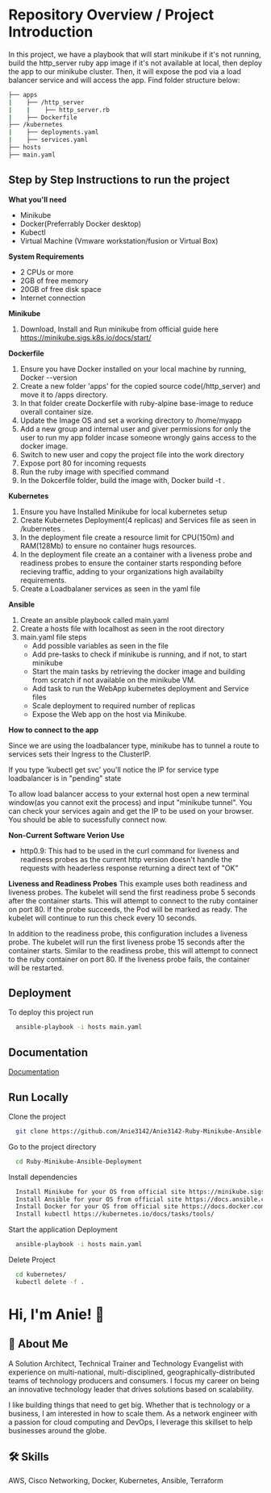 
# Repository Overview / Project Introduction

In this project, we have a playbook that will start minikube if it's not running, build the http_server ruby app image if it's not available at local, then deploy the app to our minikube cluster. Then, it will expose the pod via a load balancer service and will access the app. Find folder structure below:

```bash
├── apps
|    ├── /http_server
|    |    ├── http_server.rb
|    ├── Dockerfile
├── /kubernetes
|    ├── deployments.yaml
|    ├── services.yaml
├── hosts
├── main.yaml
```


## Step by Step Instructions to run the project


**What you'll need**
- Minikube
- Docker(Preferrably Docker desktop)
- Kubectl
- Virtual Machine (Vmware workstation/fusion or Virtual Box)


**System Requirements**
- 2 CPUs or more
- 2GB of free memory
- 20GB of free disk space
- Internet connection


**Minikube**
1. Download, Install and Run minikube from official guide here https://minikube.sigs.k8s.io/docs/start/ 


**Dockerfile**
1. Ensure you have Docker installed on your local machine by running, Docker --version 
2. Create a new folder 'apps' for the copied source code(/http_server) and move it to /apps directory.  
3. In that folder create Dockerfile with ruby-alpine base-image to reduce overall container size. 
4. Update the Image OS and set a working directory to /home/myapp
5. Add a new group and internal user  and giver permissions for only the user to run my app folder incase someone wrongly gains access to the docker image.
6. Switch to new user and copy the project file into the work directory
7. Expose port 80 for incoming requests 
8. Run the ruby image with specified command
9. In the Dokcerfile folder, build the image with, Docker build -t . 


**Kubernetes**
1. Ensure you have Installed Minikube for local kubernetes setup
2. Create Kubernetes Deployment(4 replicas) and Services file as seen in /kubernetes . 
3. In the deployment file create a resource limit for CPU(150m) and RAM(128Mb) to ensure no container hugs resources.
3. In the deployment file create an a container with a liveness probe and readiness probes to ensure the container starts responding before recieving traffic, adding to your organizations high availabilty requirements.   
4. Create a Loadbalaner services as seen in the yaml file

**Ansible**
1. Create an ansible playbook called main.yaml  
2. Create a hosts file with localhost as seen in the root directory
3. main.yaml file steps
    - Add possible variables as seen in the file 
    - Add pre-tasks to check if minikube is running, and if not, to start minikube
    - Start the main tasks by retrieving the docker image and building from scratch if not available on the minikube VM.  
    - Add task to run the WebApp kubernetes deployment and Service files
    - Scale deployment to required number of replicas
    - Expose the Web app on the host via Minikube.

**How to connect to the app**

Since we are using the loadbalancer type, minikube has to tunnel a route to services sets their Ingress to the ClusterIP. 

If you type 'kubectl get svc' you'll notice the IP for service type loadbalancer is in "pending" state

To allow load balancer access to your external host open a new terminal window(as you cannot exit the process) and input "minikube tunnel". You can check your services again and get the IP to be used on your browser. You should be able to sucessfully connect now. 

**Non-Current Software Verion Use**
- http0.9: This had to be used in the curl command for liveness and readiness probes as the current http version doesn't handle the requests with headerless response returning a direct text of "OK"


**Liveness and Readiness Probes**
This example uses both readiness and liveness probes. The kubelet will send the first readiness probe 5 seconds after the container starts. This will attempt to connect to the ruby container on port 80. If the probe succeeds, the Pod will be marked as ready. The kubelet will continue to run this check every 10 seconds.

In addition to the readiness probe, this configuration includes a liveness probe. The kubelet will run the first liveness probe 15 seconds after the container starts. Similar to the readiness probe, this will attempt to connect to the ruby container on port 80. If the liveness probe fails, the container will be restarted.

## Deployment

To deploy this project run

```bash
  ansible-playbook -i hosts main.yaml
```


## Documentation

[Documentation](https://github.com/Anie3142/Anie3142-Ruby-Minikube-Ansible-Deployment/blob/main/README.md)


## Run Locally

Clone the project

```bash
  git clone https://github.com/Anie3142/Anie3142-Ruby-Minikube-Ansible-Deployment.git
```

Go to the project directory

```bash
  cd Ruby-Minikube-Ansible-Deployment
```

Install dependencies

```bash
  Install Minikube for your OS from official site https://minikube.sigs.k8s.io/docs/start/
  Install Ansible for your OS from official site https://docs.ansible.com/ansible/latest/installation_guide/intro_installation.html
  Install Docker for your OS from official site https://docs.docker.com/get-docker/
  Install kubectl https://kubernetes.io/docs/tasks/tools/ 
```

Start the application Deployment

```bash
  ansible-playbook -i hosts main.yaml
```
Delete Project

```bash
  cd kubernetes/
  kubectl delete -f .
```


# Hi, I'm Anie! 👋


## 🚀 About Me
A Solution Architect, Technical Trainer and Technology Evangelist with experience on multi-national, multi-disciplined, geographically-distributed teams of technology producers and consumers. I focus my career on being an innovative technology leader that drives solutions based on scalability.

I like building things that need to get big. Whether that is technology or a business, I am interested in how to scale them. As a network engineer with a passion for cloud computing and DevOps, I leverage this skillset to help businesses around the globe.


## 🛠 Skills
AWS, Cisco Networking, Docker, Kubernetes, Ansible, Terraform

